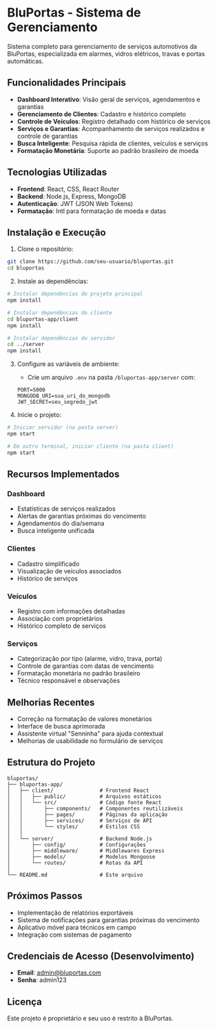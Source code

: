 # BluPortas - Sistema de Gerenciamento

Sistema completo para gerenciamento de serviços automotivos da BluPortas, especializada em alarmes, vidros elétricos, travas e portas automáticas.

## Funcionalidades Principais

- **Dashboard Interativo**: Visão geral de serviços, agendamentos e garantias
- **Gerenciamento de Clientes**: Cadastro e histórico completo
- **Controle de Veículos**: Registro detalhado com histórico de serviços
- **Serviços e Garantias**: Acompanhamento de serviços realizados e controle de garantias
- **Busca Inteligente**: Pesquisa rápida de clientes, veículos e serviços
- **Formatação Monetária**: Suporte ao padrão brasileiro de moeda

## Tecnologias Utilizadas

- **Frontend**: React, CSS, React Router
- **Backend**: Node.js, Express, MongoDB
- **Autenticação**: JWT (JSON Web Tokens)
- **Formatação**: Intl para formatação de moeda e datas

## Instalação e Execução

1. Clone o repositório:
```bash
git clone https://github.com/seu-usuario/bluportas.git
cd bluportas
```

2. Instale as dependências:
```bash
# Instalar dependências do projeto principal
npm install

# Instalar dependências do cliente
cd bluportas-app/client
npm install

# Instalar dependências do servidor
cd ../server
npm install
```

3. Configure as variáveis de ambiente:
   - Crie um arquivo `.env` na pasta `/bluportas-app/server` com:
   ```
   PORT=5000
   MONGODB_URI=sua_uri_do_mongodb
   JWT_SECRET=seu_segredo_jwt
   ```

4. Inicie o projeto:
```bash
# Iniciar servidor (na pasta server)
npm start

# Em outro terminal, iniciar cliente (na pasta client)
npm start
```

## Recursos Implementados

### Dashboard
- Estatísticas de serviços realizados
- Alertas de garantias próximas do vencimento
- Agendamentos do dia/semana
- Busca inteligente unificada

### Clientes
- Cadastro simplificado
- Visualização de veículos associados
- Histórico de serviços

### Veículos
- Registro com informações detalhadas
- Associação com proprietários
- Histórico completo de serviços

### Serviços
- Categorização por tipo (alarme, vidro, trava, porta)
- Controle de garantias com datas de vencimento
- Formatação monetária no padrão brasileiro
- Técnico responsável e observações

## Melhorias Recentes

- Correção na formatação de valores monetários
- Interface de busca aprimorada
- Assistente virtual "Senninha" para ajuda contextual
- Melhorias de usabilidade no formulário de serviços

## Estrutura do Projeto

```
bluportas/
├── bluportas-app/
│   ├── client/               # Frontend React
│   │   ├── public/           # Arquivos estáticos
│   │   └── src/              # Código fonte React
│   │       ├── components/   # Componentes reutilizáveis
│   │       ├── pages/        # Páginas da aplicação
│   │       ├── services/     # Serviços de API
│   │       └── styles/       # Estilos CSS
│   │
│   └── server/               # Backend Node.js
│       ├── config/           # Configurações
│       ├── middleware/       # Middlewares Express
│       ├── models/           # Modelos Mongoose
│       └── routes/           # Rotas da API
│
└── README.md                 # Este arquivo
```

## Próximos Passos

- Implementação de relatórios exportáveis
- Sistema de notificações para garantias próximas do vencimento
- Aplicativo móvel para técnicos em campo
- Integração com sistemas de pagamento

## Credenciais de Acesso (Desenvolvimento)

- **Email**: admin@bluportas.com
- **Senha**: admin123

## Licença

Este projeto é proprietário e seu uso é restrito à BluPortas.